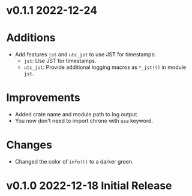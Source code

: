 # v0.1.1 2022-12-24

# Additions
- Add features `jst` and `utc_jst` to use JST for timestamps:
    - `jst`: Use JST for timestamps.
    - `utc_jst`: Provide additional logging macros as `*_jst!()` in module `jst`.

# Improvements
- Added crate name and module path to log output.
- You now don't need to import chrono with `use` keyword.

# Changes
- Changed the color of `info!()` to a darker green.

# v0.1.0 2022-12-18 Initial Release
